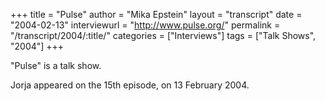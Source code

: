 +++
title = "Pulse"
author = "Mika Epstein"
layout = "transcript"
date = "2004-02-13"
interviewurl = "http://www.pulse.org/"
permalink = "/transcript/2004/:title/"
categories = ["Interviews"]
tags = ["Talk Shows", "2004"]
+++

"Pulse" is a talk show.

Jorja appeared on the 15th episode, on 13 February 2004.